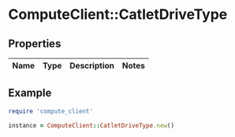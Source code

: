 # ComputeClient::CatletDriveType

## Properties

| Name | Type | Description | Notes |
| ---- | ---- | ----------- | ----- |

## Example

```ruby
require 'compute_client'

instance = ComputeClient::CatletDriveType.new()
```

